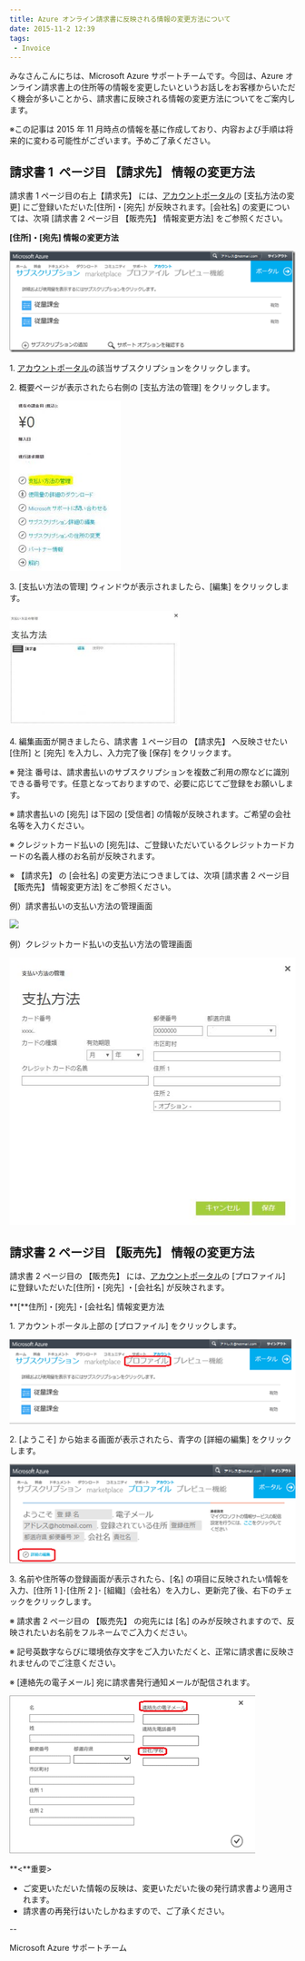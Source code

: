 ```yaml
---
title: Azure オンライン請求書に反映される情報の変更方法について
date: 2015-11-2 12:39
tags:
 - Invoice
---
```

みなさんこんにちは、Microsoft Azure サポートチームです。今回は、Azure オンライン請求書上の住所等の情報を変更したいというお話しをお客様からいただく機会が多いことから、請求書に反映される情報の変更方法についてをご案内します。

※この記事は 2015 年 11 月時点の情報を基に作成しており、内容および手順は将来的に変わる可能性がございます。予めご了承ください。

## 請求書 1  ページ目 【請求先】 情報の変更方法

請求書 1 ページ目の右上【請求先】 には、[アカウントポータル](https://account.windowsazure.com/Subscriptions/)の \[支払方法の変更\] にご登録いただいた\[住所\]・\[宛先\] が反映されます。\[会社名\] の変更については、次項 \[請求書 2 ページ目 【販売先】 情報変更方法\] をご参照ください。

**\[住所\]・\[宛先\] 情報の変更方法**

![](./20151102a/4353.image_thumb_18AF5EEC.png)

1\. [アカウントポータル](https://account.windowsazure.com/Subscriptions/)の該当サブスクリプションをクリックします。

2\. 概要ページが表示されたら右側の \[支払方法の管理\] をクリックします。

![](./20151102a/change-PI-1-196x300.jpg)

3\. \[支払い方法の管理\] ウィンドウが表示されましたら、\[編集\] をクリックします。 

![](./20151102a/change-PI5-300x202.jpg)

4\. 編集画面が開きましたら、請求書 １ページ目の 【請求先】 へ反映させたい \[住所\] と \[宛先\] を入力し、入力完了後 \[保存\] をクリックます。

※ 発注 番号は、請求書払いのサブスクリプションを複数ご利用の際などに識別できる番号です。任意となっておりますので、必要に応じてご登録をお願いします。

※ 請求書払いの \[宛先\] は下図の \[受信者\] の情報が反映されます。ご希望の会社名等を入力ください。

※ クレジットカード払いの \[宛先\]は、ご登録いただいているクレジットカードカードの名義人様のお名前が反映されます。

※ 【請求先】 の \[会社名\] の変更方法につきましては、次項 \[請求書 2 ページ目 【販売先】 情報変更方法\] をご参照ください。

例）請求書払いの支払い方法の管理画面

![](./20151102a/change-PI-3.jpg)

例）クレジットカード払いの支払い方法の管理画面

![](./20151102a/CCmgt.jpg)

## 請求書 2 ページ目 【販売先】 情報の変更方法

請求書 2 ページ目の 【販売先】 には、[アカウントポータル](https://account.windowsazure.com/Subscriptions/)の \[プロファイル\] に登録いただいた\[住所\]・\[宛先\] ・\[会社名\] が反映されます。

**\[**住所\]・\[宛先\]・\[会社名\] 情報変更方法 

1\. アカウントポータル上部の \[プロファイル\] をクリックします。

![](./20151102a/8883.image_34E2387B.png)

2\. \[ようこそ\] から始まる画面が表示されたら、青字の \[詳細の編集\] をクリックします。

![](./20151102a/7848.image_6BBF1D72.png)

3\. 名前や住所等の登録画面が表示されたら、\[名\] の項目に反映されたい情報を入力、\[住所 1 \]･\[住所 2 \]･ \[組織\]（会社名）を入力し、更新完了後、右下のチェックをクリックします。

※ 請求書 2 ページ目の 【販売先】 の宛先には \[名\] のみが反映されますので、反映されたいお名前をフルネームでご入力ください。

※ 記号英数字ならびに環境依存文字をご入力いただくと、正常に請求書に反映されませんのでご注意ください。

※ \[連絡先の電子メール\] 宛に請求書発行通知メールが配信されます。

![](./20151102a/6371.image_46C15CF9.png)

**<**重要>

-   ご変更いただいた情報の反映は、変更いただいた後の発行請求書より適用されます。
-   請求書の再発行はいたしかねますので、ご了承ください。

\--

Microsoft Azure サポートチーム